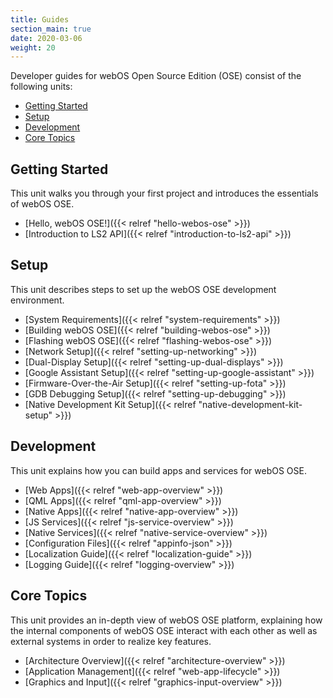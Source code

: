 ```yaml
---
title: Guides
section_main: true
date: 2020-03-06
weight: 20
---
```


Developer guides for webOS Open Source Edition (OSE) consist of the following units:

* [Getting Started](#getting-started)
* [Setup](#setup)
* [Development](#development)
* [Core Topics](#core-topics)

## Getting Started

This unit walks you through your first project and introduces the essentials of webOS OSE.

* [Hello, webOS OSE!]({{< relref "hello-webos-ose" >}})
* [Introduction to LS2 API]({{< relref "introduction-to-ls2-api" >}})

## Setup

This unit describes steps to set up the webOS OSE development environment.

* [System Requirements]({{< relref "system-requirements" >}})
* [Building webOS OSE]({{< relref "building-webos-ose" >}})
* [Flashing webOS OSE]({{< relref "flashing-webos-ose" >}})
* [Network Setup]({{< relref "setting-up-networking" >}})
* [Dual-Display Setup]({{< relref "setting-up-dual-displays" >}})
* [Google Assistant Setup]({{< relref "setting-up-google-assistant" >}})
* [Firmware-Over-the-Air Setup]({{< relref "setting-up-fota" >}})
* [GDB Debugging Setup]({{< relref "setting-up-debugging" >}})
* [Native Development Kit Setup]({{< relref "native-development-kit-setup" >}})

## Development

This unit explains how you can build apps and services for webOS OSE.

* [Web Apps]({{< relref "web-app-overview" >}})
* [QML Apps]({{< relref "qml-app-overview" >}})
* [Native Apps]({{< relref "native-app-overview" >}})
* [JS Services]({{< relref "js-service-overview" >}})
* [Native Services]({{< relref "native-service-overview" >}})
* [Configuration Files]({{< relref "appinfo-json" >}})
* [Localization Guide]({{< relref "localization-guide" >}})
* [Logging Guide]({{< relref "logging-overview" >}})

## Core Topics

This unit provides an in-depth view of webOS OSE platform, explaining how the internal components of webOS OSE interact with each other as well as external systems in order to realize key features.

* [Architecture Overview]({{< relref "architecture-overview" >}})
* [Application Management]({{< relref "web-app-lifecycle" >}})
* [Graphics and Input]({{< relref "graphics-input-overview" >}})
